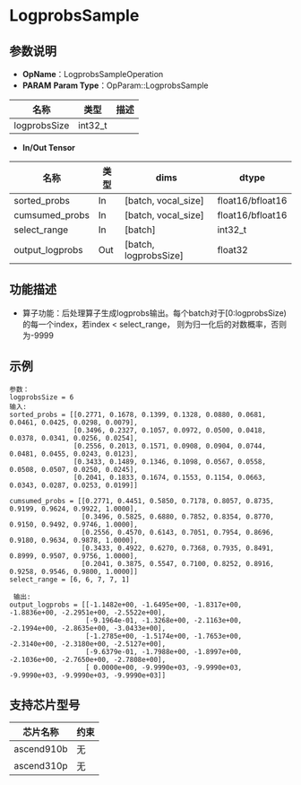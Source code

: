 # LogprobsSample
## 参数说明
- **OpName**：LogprobsSampleOperation
- **PARAM**
**Param Type**：OpParam::LogprobsSample
 
| 名称           | 类型  | 描述 |
|--------------| ----------- | ------------ |
| logprobsSize |int32_t||
 
- **In/Out Tensor**
 
|名称 | 类型  | dims                  | dtype            |
| ------------ | ------------ |-----------------------|------------------|
|sorted_probs|In	| [batch, vocal_size]   | float16/bfloat16 |
|cumsumed_probs|In	| [batch, vocal_size]   | float16/bfloat16 |
|select_range|In| [batch]               | 	int32_t	        |
|output_logprobs|Out	| [batch, logprobsSize] | 	float32         |	
 
## 功能描述
- 算子功能：后处理算子生成logprobs输出。每个batch对于[0:logprobsSize)的每一个index，若index < select_range，
  则为归一化后的对数概率，否则为-9999
## 示例
```
参数：
logprobsSize = 6
输入:
sorted_probs = [[0.2771, 0.1678, 0.1399, 0.1328, 0.0880, 0.0681, 0.0461, 0.0425, 0.0298, 0.0079],
                [0.3496, 0.2327, 0.1057, 0.0972, 0.0500, 0.0418, 0.0378, 0.0341, 0.0256, 0.0254],
                [0.2556, 0.2013, 0.1571, 0.0908, 0.0904, 0.0744, 0.0481, 0.0455, 0.0243, 0.0123],
                [0.3433, 0.1489, 0.1346, 0.1098, 0.0567, 0.0558, 0.0508, 0.0507, 0.0250, 0.0245],
                [0.2041, 0.1833, 0.1674, 0.1553, 0.1154, 0.0663, 0.0343, 0.0287, 0.0253, 0.0199]]
 
cumsumed_probs = [[0.2771, 0.4451, 0.5850, 0.7178, 0.8057, 0.8735, 0.9199, 0.9624, 0.9922, 1.0000],
                  [0.3496, 0.5825, 0.6880, 0.7852, 0.8354, 0.8770, 0.9150, 0.9492, 0.9746, 1.0000],
                  [0.2556, 0.4570, 0.6143, 0.7051, 0.7954, 0.8696, 0.9180, 0.9634, 0.9878, 1.0000],
                  [0.3433, 0.4922, 0.6270, 0.7368, 0.7935, 0.8491, 0.8999, 0.9507, 0.9756, 1.0000],
                  [0.2041, 0.3875, 0.5547, 0.7100, 0.8252, 0.8916, 0.9258, 0.9546, 0.9800, 1.0000]]
select_range = [6, 6, 7, 7, 1]

 输出:
output_logprobs = [[-1.1482e+00, -1.6495e+00, -1.8317e+00, -1.8836e+00, -2.2951e+00, -2.5522e+00],
                   [-9.1964e-01, -1.3268e+00, -2.1163e+00, -2.1994e+00, -2.8635e+00, -3.0433e+00],
                   [-1.2785e+00, -1.5174e+00, -1.7653e+00, -2.3140e+00, -2.3180e+00, -2.5127e+00],
                   [-9.6379e-01, -1.7988e+00, -1.8997e+00, -2.1036e+00, -2.7650e+00, -2.7808e+00],
                   [ 0.0000e+00, -9.9990e+03, -9.9990e+03, -9.9990e+03, -9.9990e+03, -9.9990e+03]]
```
 
## 支持芯片型号
 
|芯片名称|约束 | 
| ------------ | ------------ | 
|  ascend910b|无|
|  ascend310p|无|